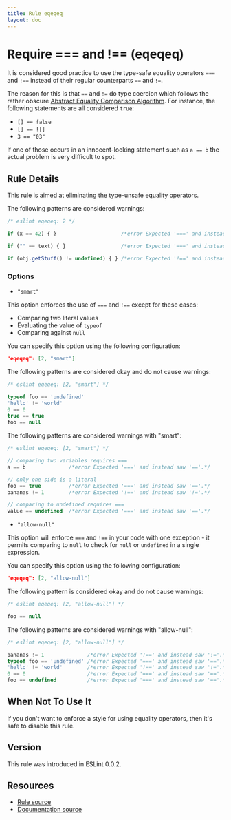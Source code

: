```yaml
---
title: Rule eqeqeq
layout: doc
---
```

<!-- Note: No pull requests accepted for this file. See README.md in the root directory for details. -->
# Require === and !== (eqeqeq)

It is considered good practice to use the type-safe equality operators `===` and `!==` instead of their regular counterparts `==` and `!=`.

The reason for this is that `==` and `!=` do type coercion which follows the rather obscure [Abstract Equality Comparison Algorithm](http://www.ecma-international.org/ecma-262/5.1/#sec-11.9.3).
For instance, the following statements are all considered `true`:

* `[] == false`
* `[] == ![]`
* `3 == "03"`

If one of those occurs in an innocent-looking statement such as `a == b` the actual problem is very difficult to spot.

## Rule Details

This rule is aimed at eliminating the type-unsafe equality operators.

The following patterns are considered warnings:

```js
/* eslint eqeqeq: 2 */

if (x == 42) { }                     /*error Expected '===' and instead saw '=='.*/

if ("" == text) { }                  /*error Expected '===' and instead saw '=='.*/

if (obj.getStuff() != undefined) { } /*error Expected '!==' and instead saw '!='.*/
```

### Options

* `"smart"`

This option enforces the use of `===` and `!==` except for these cases:

* Comparing two literal values
* Evaluating the value of `typeof`
* Comparing against `null`

You can specify this option using the following configuration:

```json
"eqeqeq": [2, "smart"]
```

The following patterns are considered okay and do not cause warnings:

```js
/* eslint eqeqeq: [2, "smart"] */

typeof foo == 'undefined'
'hello' != 'world'
0 == 0
true == true
foo == null
```

The following patterns are considered warnings with "smart":

```js
/* eslint eqeqeq: [2, "smart"] */

// comparing two variables requires ===
a == b              /*error Expected '===' and instead saw '=='.*/

// only one side is a literal
foo == true         /*error Expected '===' and instead saw '=='.*/
bananas != 1        /*error Expected '!==' and instead saw '!='.*/

// comparing to undefined requires ===
value == undefined  /*error Expected '===' and instead saw '=='.*/
```

* `"allow-null"`

This option will enforce `===` and `!==` in your code with one exception - it permits comparing to `null` to check for `null` or `undefined` in a single expression.

You can specify this option using the following configuration:

```json
"eqeqeq": [2, "allow-null"]
```

The following pattern is considered okay and do not cause warnings:

```js
/* eslint eqeqeq: [2, "allow-null"] */

foo == null
```

The following patterns are considered warnings with "allow-null":

```js
/* eslint eqeqeq: [2, "allow-null"] */

bananas != 1              /*error Expected '!==' and instead saw '!='.*/
typeof foo == 'undefined' /*error Expected '===' and instead saw '=='.*/
'hello' != 'world'        /*error Expected '!==' and instead saw '!='.*/
0 == 0                    /*error Expected '===' and instead saw '=='.*/
foo == undefined          /*error Expected '===' and instead saw '=='.*/
```

## When Not To Use It

If you don't want to enforce a style for using equality operators, then it's safe to disable this rule.

## Version

This rule was introduced in ESLint 0.0.2.

## Resources

* [Rule source](https://github.com/eslint/eslint/tree/master/lib/rules/eqeqeq.js)
* [Documentation source](https://github.com/eslint/eslint/tree/master/docs/rules/eqeqeq.md)
